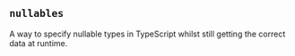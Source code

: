 ## `nullables`

A way to specify nullable types in TypeScript whilst still getting the correct data at runtime.
